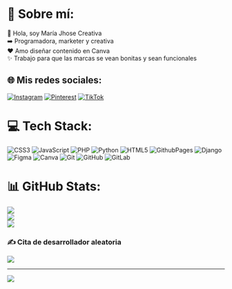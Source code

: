 # 💫 Sobre mí:
👋 Hola, soy María Jhose Creativa<br>
➡️ Programadora, marketer y creativa<br>
❤️ Amo diseñar contenido en Canva<br>
✨ Trabajo para que las marcas se vean bonitas y sean funcionales


## 🌐 Mis redes sociales:
[![Instagram](https://img.shields.io/badge/Instagram-%23E4405F.svg?logo=Instagram&logoColor=white)](https://instagram.com/mariajhosecreativa) [![Pinterest](https://img.shields.io/badge/Pinterest-%23E60023.svg?logo=Pinterest&logoColor=white)](https://pinterest.com/mariajhosecreativa) [![TikTok](https://img.shields.io/badge/TikTok-%23000000.svg?logo=TikTok&logoColor=white)](https://tiktok.com/@mariajhosecreativa) 

# 💻 Tech Stack:
![CSS3](https://img.shields.io/badge/css3-%231572B6.svg?style=flat-square&logo=css3&logoColor=white) ![JavaScript](https://img.shields.io/badge/javascript-%23323330.svg?style=flat-square&logo=javascript&logoColor=%23F7DF1E) ![PHP](https://img.shields.io/badge/php-%23777BB4.svg?style=flat-square&logo=php&logoColor=white) ![Python](https://img.shields.io/badge/python-3670A0?style=flat-square&logo=python&logoColor=ffdd54) ![HTML5](https://img.shields.io/badge/html5-%23E34F26.svg?style=flat-square&logo=html5&logoColor=white) ![GithubPages](https://img.shields.io/badge/github%20pages-121013?style=flat-square&logo=github&logoColor=white) ![Django](https://img.shields.io/badge/django-%23092E20.svg?style=flat-square&logo=django&logoColor=white) ![Figma](https://img.shields.io/badge/figma-%23F24E1E.svg?style=flat-square&logo=figma&logoColor=white) ![Canva](https://img.shields.io/badge/Canva-%2300C4CC.svg?style=flat-square&logo=Canva&logoColor=white) ![Git](https://img.shields.io/badge/git-%23F05033.svg?style=flat-square&logo=git&logoColor=white) ![GitHub](https://img.shields.io/badge/github-%23121011.svg?style=flat-square&logo=github&logoColor=white) ![GitLab](https://img.shields.io/badge/gitlab-%23181717.svg?style=flat-square&logo=gitlab&logoColor=white)
# 📊 GitHub Stats:
![](https://github-readme-stats.vercel.app/api?username=mariajhosecreativa&theme=dark&hide_border=false&include_all_commits=false&count_private=false)<br/>
![](https://github-readme-streak-stats.herokuapp.com/?user=mariajhosecreativa&theme=dark&hide_border=false)<br/>
![](https://github-readme-stats.vercel.app/api/top-langs/?username=mariajhosecreativa&theme=dark&hide_border=false&include_all_commits=false&count_private=false&layout=compact)

### ✍️ Cita de desarrollador aleatoria
![](https://quotes-github-readme.vercel.app/api?type=horizontal&theme=light)

---
[![](https://visitcount.itsvg.in/api?id=mariajhosecreativa&icon=7&color=5)](https://visitcount.itsvg.in)

<!-- Proudly created with GPRM ( https://gprm.itsvg.in ) -->
